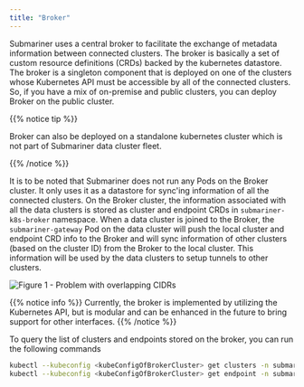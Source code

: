 ```yaml
---
title: "Broker"
---
```


Submariner uses a central broker to facilitate the exchange of metadata information between connected clusters. The broker is basically a set of custom resource definitions (CRDs) backed by the kubernetes datastore. The broker is a singleton component that is deployed on one of the clusters whose Kubernetes API must be accessible by all of the connected clusters. So, if you have a mix of on-premise and public clusters, you can deploy Broker on the public cluster.

{{% notice tip %}}

Broker can also be deployed on a standalone kubernetes cluster which is not part of Submariner data cluster fleet.

{{% /notice %}}

It is to be noted that Submariner does not run any Pods on the Broker cluster. It only uses it as a datastore for sync'ing information of all the connected clusters.
On the Broker cluster, the information associated with all the data clusters is stored as cluster and endpoint CRDs in `submariner-k8s-broker` namespace.
When a data cluster is joined to the Broker, the `submariner-gateway` Pod on the data cluster will push the local cluster and endpoint CRD info to the Broker and will sync information of other clusters (based on the cluster ID) from the Broker to the local cluster.
This information will be used by the data clusters to setup tunnels to other clusters.

![Figure 1 - Problem with overlapping CIDRs](/images/brokercluster.png)

{{% notice info %}}
Currently, the broker is implemented by utilizing the Kubernetes API, but is modular and can be enhanced in the future to bring support for other interfaces.
{{% /notice %}}

To query the list of clusters and endpoints stored on the broker, you can run the following commands

```bash
kubectl --kubeconfig <kubeConfigOfBrokerCluster> get clusters -n submariner-k8s-broker
kubectl --kubeconfig <kubeConfigOfBrokerCluster> get endpoint -n submariner-k8s-broker
```
